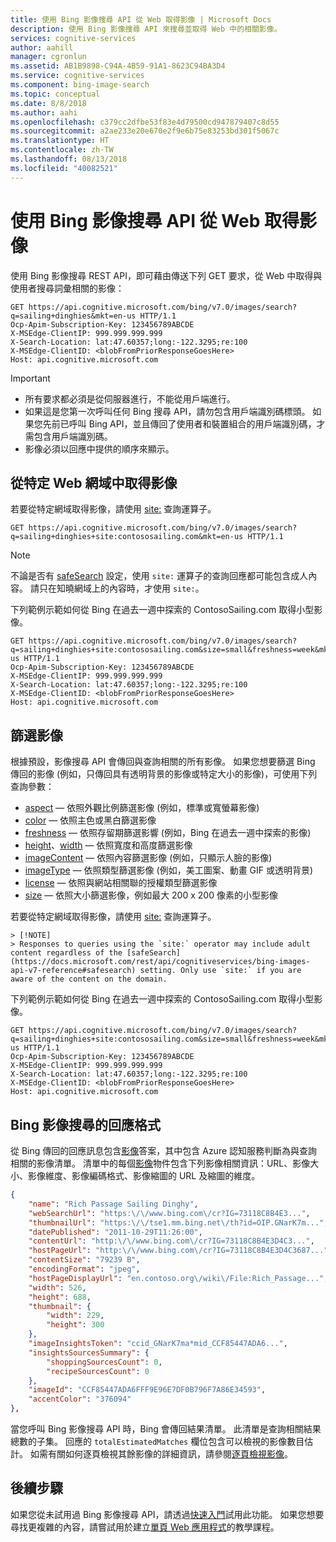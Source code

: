 ```yaml
---
title: 使用 Bing 影像搜尋 API 從 Web 取得影像 | Microsoft Docs
description: 使用 Bing 影像搜尋 API 來搜尋並取得 Web 中的相關影像。
services: cognitive-services
author: aahill
manager: cgronlun
ms.assetid: AB1B9898-C94A-4B59-91A1-8623C94BA3D4
ms.service: cognitive-services
ms.component: bing-image-search
ms.topic: conceptual
ms.date: 8/8/2018
ms.author: aahi
ms.openlocfilehash: c379cc2dfbe53f83e4d79500cd947879407c8d55
ms.sourcegitcommit: a2ae233e20e670e2f9e6b75e83253bd301f5067c
ms.translationtype: HT
ms.contentlocale: zh-TW
ms.lasthandoff: 08/13/2018
ms.locfileid: "40082521"
---
```

# <a name="getting-images-from-the-web-with-the-bing-image-search-api"></a>使用 Bing 影像搜尋 API 從 Web 取得影像

使用 Bing 影像搜尋 REST API，即可藉由傳送下列 GET 要求，從 Web 中取得與使用者搜尋詞彙相關的影像：

```http
GET https://api.cognitive.microsoft.com/bing/v7.0/images/search?q=sailing+dinghies&mkt=en-us HTTP/1.1
Ocp-Apim-Subscription-Key: 123456789ABCDE
X-MSEdge-ClientIP: 999.999.999.999
X-Search-Location: lat:47.60357;long:-122.3295;re:100
X-MSEdge-ClientID: <blobFromPriorResponseGoesHere>
Host: api.cognitive.microsoft.com
```

> [!IMPORTANT]
> * 所有要求都必須是從伺服器進行，不能從用戶端進行。
> * 如果這是您第一次呼叫任何 Bing 搜尋 API，請勿包含用戶端識別碼標頭。 如果您先前已呼叫 Bing API，並且傳回了使用者和裝置組合的用戶端識別碼，才需包含用戶端識別碼。
> * 影像必須以回應中提供的順序來顯示。

## <a name="getting-images-from-a-specific-web-domain"></a>從特定 Web 網域中取得影像

若要從特定網域取得影像，請使用 [site:](http://msdn.microsoft.com/library/ff795613.aspx) 查詢運算子。

```http
GET https://api.cognitive.microsoft.com/bing/v7.0/images/search?q=sailing+dinghies+site:contososailing.com&mkt=en-us HTTP/1.1
```

> [!NOTE]
> 不論是否有 [safeSearch](https://docs.microsoft.com/rest/api/cognitiveservices/bing-images-api-v7-reference#safesearch) 設定，使用 `site:` 運算子的查詢回應都可能包含成人內容。 請只在知曉網域上的內容時，才使用 `site:`。

下列範例示範如何從 Bing 在過去一週中探索的 ContosoSailing.com 取得小型影像。  

```http
GET https://api.cognitive.microsoft.com/bing/v7.0/images/search?q=sailing+dinghies+site:contososailing.com&size=small&freshness=week&mkt=en-us HTTP/1.1  
Ocp-Apim-Subscription-Key: 123456789ABCDE  
X-MSEdge-ClientIP: 999.999.999.999  
X-Search-Location: lat:47.60357;long:-122.3295;re:100  
X-MSEdge-ClientID: <blobFromPriorResponseGoesHere>  
Host: api.cognitive.microsoft.com  
```

## <a name="filtering-images"></a>篩選影像

 根據預設，影像搜尋 API 會傳回與查詢相關的所有影像。 如果您想要篩選 Bing 傳回的影像 (例如，只傳回具有透明背景的影像或特定大小的影像)，可使用下列查詢參數：

* [aspect](https://docs.microsoft.com/rest/api/cognitiveservices/bing-images-api-v7-reference#aspect) — 依照外觀比例篩選影像 (例如，標準或寬螢幕影像)
* [color](https://docs.microsoft.com/rest/api/cognitiveservices/bing-images-api-v7-reference#color) — 依照主色或黑白篩選影像
* [freshness](https://docs.microsoft.com/rest/api/cognitiveservices/bing-images-api-v7-reference#freshness) — 依照存留期篩選影響 (例如，Bing 在過去一週中探索的影像)
* [height](https://docs.microsoft.com/rest/api/cognitiveservices/bing-images-api-v7-reference#height)、[width](https://docs.microsoft.com/rest/api/cognitiveservices/bing-images-api-v7-reference#width) — 依照寬度和高度篩選影像
* [imageContent](https://docs.microsoft.com/rest/api/cognitiveservices/bing-images-api-v7-reference#imagecontent) — 依照內容篩選影像 (例如，只顯示人臉的影像)
* [imageType](https://docs.microsoft.com/rest/api/cognitiveservices/bing-images-api-v7-reference#imagetype) — 依照類型篩選影像 (例如，美工圖案、動畫 GIF 或透明背景)
* [license](https://docs.microsoft.com/rest/api/cognitiveservices/bing-images-api-v7-reference#license) — 依照與網站相關聯的授權類型篩選影像
* [size](https://docs.microsoft.com/rest/api/cognitiveservices/bing-images-api-v7-reference#size) — 依照大小篩選影像，例如最大 200 x 200 像素的小型影像

若要從特定網域取得影像，請使用 [site:](http://msdn.microsoft.com/library/ff795613.aspx) 查詢運算子。

    > [!NOTE]
    > Responses to queries using the `site:` operator may include adult content regardless of the [safeSearch](https://docs.microsoft.com/rest/api/cognitiveservices/bing-images-api-v7-reference#safesearch) setting. Only use `site:` if you are aware of the content on the domain.

下列範例示範如何從 Bing 在過去一週中探索的 ContosoSailing.com 取得小型影像。  

```http
GET https://api.cognitive.microsoft.com/bing/v7.0/images/search?q=sailing+dinghies+site:contososailing.com&size=small&freshness=week&mkt=en-us HTTP/1.1  
Ocp-Apim-Subscription-Key: 123456789ABCDE  
X-MSEdge-ClientIP: 999.999.999.999  
X-Search-Location: lat:47.60357;long:-122.3295;re:100  
X-MSEdge-ClientID: <blobFromPriorResponseGoesHere>  
Host: api.cognitive.microsoft.com  
```

## <a name="bing-image-search-response-format"></a>Bing 影像搜尋的回應格式

從 Bing 傳回的回應訊息包含[影像](https://docs.microsoft.com/rest/api/cognitiveservices/bing-images-api-v7-reference#images)答案，其中包含 Azure 認知服務判斷為與查詢相關的影像清單。 清單中的每個[影像](https://docs.microsoft.com/rest/api/cognitiveservices/bing-images-api-v7-reference#image)物件包含下列影像相關資訊：URL、影像大小、影像維度、影像編碼格式、影像縮圖的 URL 及縮圖的維度。

```json
{
    "name": "Rich Passage Sailing Dinghy",
    "webSearchUrl": "https:\/\/www.bing.com\/cr?IG=73118C8B4E3...",
    "thumbnailUrl": "https:\/\/tse1.mm.bing.net\/th?id=OIP.GNarK7m...",
    "datePublished": "2011-10-29T11:26:00",
    "contentUrl": "http:\/\/www.bing.com\/cr?IG=73118C8B4E3D4C3...",
    "hostPageUrl": "http:\/\/www.bing.com\/cr?IG=73118C8B4E3D4C3687...",
    "contentSize": "79239 B",
    "encodingFormat": "jpeg",
    "hostPageDisplayUrl": "en.contoso.org\/wiki\/File:Rich_Passage...",
    "width": 526,
    "height": 688,
    "thumbnail": {
        "width": 229,
        "height": 300
    },
    "imageInsightsToken": "ccid_GNarK7ma*mid_CCF85447ADA6...",
    "insightsSourcesSummary": {
        "shoppingSourcesCount": 0,
        "recipeSourcesCount": 0
    },
    "imageId": "CCF85447ADA6FFF9E96E7DF0B796F7A86E34593",
    "accentColor": "376094"
},
```

當您呼叫 Bing 影像搜尋 API 時，Bing 會傳回結果清單。 此清單是查詢相關結果總數的子集。 回應的 `totalEstimatedMatches` 欄位包含可以檢視的影像數目估計。 如需有關如何逐頁檢視其餘影像的詳細資訊，請參閱[逐頁檢視影像](../paging-images.md)。

## <a name="next-steps"></a>後續步驟

如果您從未試用過 Bing 影像搜尋 API，請透過[快速入門](../quickstarts/csharp.md)試用此功能。 如果您想要尋找更複雜的內容，請嘗試用於建立[單頁 Web 應用程式](../tutorial-bing-image-search-single-page-app.md)的教學課程。
